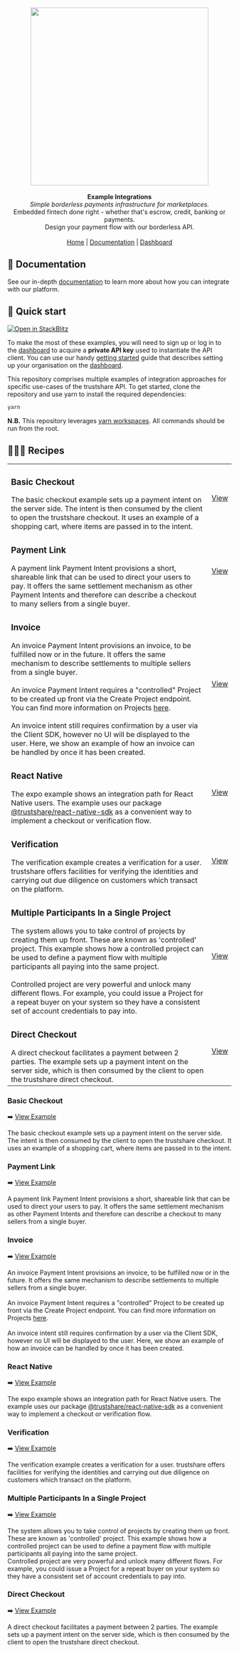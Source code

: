<p align="center">
  <br/>
  <img width="400px" src="https://assets.staging.trustshare.io/trustshare-logo.png">
  <br/>
  <br/>
  <strong>Example Integrations</strong>
  <br/>
  <i>Simple borderless payments infrastructure for marketplaces.</i>
  <br/>
  Embedded fintech done right - whether that's escrow, credit, banking or payments.
  <br/>
  Design your payment flow with our borderless API.
  <br/>
  <br/>
  <span>
    <a href="https://trustshare.co" target="_blank">Home</a>
    <span> | </span>
    <a href="https://docs.trustshare.io" target="_blank">Documentation</a>
    <span> | </span>
    <a href="https://dashboard.trustshare.io" target="_blank">Dashboard</a>
  </span>
</p>

## 📖 Documentation

See our in-depth [documentation](https://docs.trustshare.io/guides/getting-started) to learn more about how you can integrate with our platform.

## 🚀 Quick start

[![Open in StackBlitz](https://developer.stackblitz.com/img/open_in_stackblitz.svg)](https://stackblitz.com/github/trustshare/examples?file=readme.md)

To make the most of these examples, you will need to sign up or log in to the [dashboard](https://dashboard.trustshare.io/) to acquire a **private API key** used to instantiate the API client. You can use our handy [getting started](https://docs.trustshare.io/guides/getting-started) guide that describes setting up your organisation on the [dashboard](https://dashboard.trustshare.io/).

This repository comprises multiple examples of integration approaches for specific use-cases of the trustshare API. To get started, clone the repository and use yarn to install the required dependencies:

```bash
yarn
```

**N.B.** This repository leverages [yarn workspaces](https://classic.yarnpkg.com/lang/en/docs/workspaces/). All commands should be run from the root.

## 👨🏽‍🍳 Recipes
<!-- 
mardkown table  -->

|   |   |
|---|---|
| <h3>Basic Checkout</h3>The basic checkout example sets up a payment intent on the server side. The intent is then consumed by the client to open the trustshare checkout. It uses an example of a shopping cart, where items are passed in to the intent. | [View](/examples/basic-checkout) |
| <h3>Payment Link</h3>A payment link Payment Intent provisions a short, shareable link that can be used to direct your users to pay. It offers the same settlement mechanism as other Payment Intents and therefore can describe a checkout to many sellers from a single buyer. | [View](/examples/payment-link) |
| <h3>Invoice</h3>An invoice Payment Intent provisions an invoice, to be fulfilled now or in the future. It offers the same mechanism to describe settlements to multiple sellers from a single buyer.<br/><br/>An invoice Payment Intent requires a "controlled" Project to be created up front via the Create Project endpoint. You can find more information on Projects [here](https://docs.trustshare.io/guides/projects).<br/><br/>An invoice intent still requires confirmation by a user via the Client SDK, however no UI will be displayed to the user. Here, we show an example of how an invoice can be handled by once it has been created. | [View](/examples/invoice) |
| <h3>React Native</h3> The expo example shows an integration path for React Native users. The example uses our package [@trustshare/react-native-sdk](https://www.npmjs.com/package/@trustshare/react-native-sdk) as a convenient way to implement a checkout or verification flow. | [View](/examples/expo) |
| <h3>Verification</h3>The verification example creates a verification for a user. trustshare offers facilities for verifying the identities and carrying out due diligence on customers which transact on the platform.| [View](/examples/verification) |
| <h3>Multiple Participants In a Single Project</h3>The system allows you to take control of projects by creating them up front. These are known as 'controlled' project. This example shows how a controlled project can be used to define a payment flow with multiple participants all paying into the same project.<br/><br/>Controlled project are very powerful and unlock many different flows. For example, you could issue a Project for a repeat buyer on your system so they have a consistent set of account credentials to pay into. | [View](/examples/multiple-participants-single-project) |
| <h3>Direct Checkout</h3>A direct checkout facilitates a payment between 2 parties. The example sets up a payment intent on the server side, which is then consumed by the client to open the trustshare direct checkout. | [View](/examples/direct-checkout) |











### Basic Checkout

➡️ [View Example](/examples/basic-checkout)

The basic checkout example sets up a payment intent on the server side. The intent is then consumed by the client to open the trustshare checkout. It uses an example of a shopping cart, where items are passed in to the intent.

### Payment Link

➡️ [View Example](/examples/payment-link)

A payment link Payment Intent provisions a short, shareable link that can be used to direct your users to pay. It offers the same settlement mechanism as other Payment Intents and therefore can describe a checkout to many sellers from a single buyer.

### Invoice

➡️ [View Example](/examples/invoice)

An invoice Payment Intent provisions an invoice, to be fulfilled now or in the future. It offers the same mechanism to describe settlements to multiple sellers from a single buyer.<br/><br/>An invoice Payment Intent requires a "controlled" Project to be created up front via the Create Project endpoint. You can find more information on Projects [here](https://docs.trustshare.io/guides/projects).<br/><br/>An invoice intent still requires confirmation by a user via the Client SDK, however no UI will be displayed to the user. Here, we show an example of how an invoice can be handled by once it has been created.

### React Native

➡️ [View Example](/examples/expo)

The expo example shows an integration path for React Native users. The example uses our package [@trustshare/react-native-sdk](https://www.npmjs.com/package/@trustshare/react-native-sdk) as a convenient way to implement a checkout or verification flow.

### Verification

➡️ [View Example](/examples/verification)

The verification example creates a verification for a user. trustshare offers facilities for verifying the identities and carrying out due diligence on customers which transact on the platform.

### Multiple Participants In a Single Project

➡️ [View Example](/examples/multiple-participants-single-project)

The system allows you to take control of projects by creating them up front. These are known as 'controlled' project. This example shows how a controlled project can be used to define a payment flow with multiple participants all paying into the same project.<br/>Controlled project are very powerful and unlock many different flows. For example, you could issue a Project for a repeat buyer on your system so they have a consistent set of account credentials to pay into.

### Direct Checkout

➡️ [View Example](/examples/direct-checkout)

A direct checkout facilitates a payment between 2 parties. The example sets up a payment intent on the server side, which is then consumed by the client to open the trustshare direct checkout.

